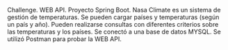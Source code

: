 Challenge. WEB API. Proyecto Spring Boot. Nasa Climate es un sistema de gestión de temperaturas. Se pueden cargar países y temperaturas (según un país y año). Pueden realizarse consultas con diferentes criterios sobre las temperaturas y los países. Se conectó a una base de datos MYSQL. Se utilizó Postman para probar la WEB API. 
